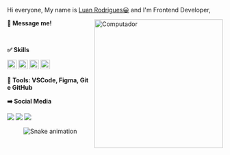 <div>
  
  <p align="left">
   Hi everyone, My name is
    <a href="https://www.linkedin.com/in/luan-rodrigues-823570220/">Luan Rodrigues😀</a> and I'm Frontend Developer, 
  </p>
  
  <img src="https://media.tenor.com/CpJSkREXARYAAAAd/computer.gif" min-width="300px" max-width="300px" width="300px" align="right" alt="Computador">
  <p>
    <strong>
    📧 Message me!
    </strong>
  </p>
  
<div align="left" valign="top"><br>
  <p>
    <strong>
      ✅ Skills
    </strong>
  </p>
  <img height="22" alt="HTML5" src="https://img.shields.io/badge/html5%20-%23E34F26.svg?&style=for-the-badge&logo=html5&logoColor=white"/>
  <img height="22" alt="CSS3" src="https://img.shields.io/badge/css3%20-%231572B6.svg?&style=for-the-badge&logo=css3&logoColor=white"/> 
  <img height="22" alt="JavaScript" src="https://img.shields.io/badge/javascript%20-%23323330.svg?&style=for-the-badge&logo=javascript&logoColor=%23F7DF1E"/> 
  <img height="22" alt="React" src="https://img.shields.io/badge/react%20-%2320232a.svg?&style=for-the-badge&logo=react&logoColor=%2361DAFB"/> 
</div>
  <p align="left">
    <strong>💼 Tools: VSCode, Figma, Git e GitHub</strong><br>
  </p>
  
<div align="">
  <p>
    <strong>
      ➡️ Social Media
    </strong>
  </p>
  <a href="https://www.instagram.com/luan.r0drigues/?next=%2F" target="_blank"><img src="https://img.shields.io/badge/-Instagram-%23E4405F?style=for-the-badge&logo=instagram&logoColor=white" target="_blank"></a>
  <a href="https://www.linkedin.com/in/luan-rodrigues-823570220/" target="_blank"><img src="https://img.shields.io/badge/-LinkedIn-%230077B5?style=for-the-badge&logo=linkedin&logoColor=white" target="_blank"></a> 
  <a href="mailto:portillarodrigues01@gmail.com"><img src="https://img.shields.io/badge/-Gmail-%23333?style=for-the-badge&logo=gmail&logoColor=white" target="_blank"></a>
</div>

<div align="center">

  ![Snake animation](https://github.com/danielbped/danielbped/blob/output/github-contribution-grid-snake.svg)
  
</div>
